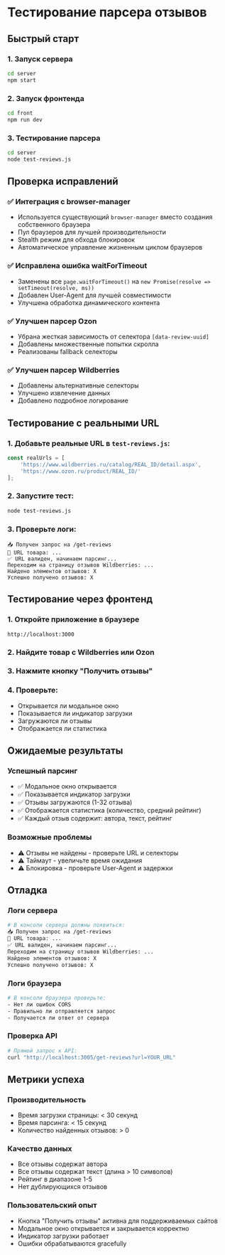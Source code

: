 # Тестирование парсера отзывов

## Быстрый старт

### 1. Запуск сервера
```bash
cd server
npm start
```

### 2. Запуск фронтенда
```bash
cd front
npm run dev
```

### 3. Тестирование парсера
```bash
cd server
node test-reviews.js
```

## Проверка исправлений

### ✅ Интеграция с browser-manager
- Используется существующий `browser-manager` вместо создания собственного браузера
- Пул браузеров для лучшей производительности
- Stealth режим для обхода блокировок
- Автоматическое управление жизненным циклом браузеров

### ✅ Исправлена ошибка waitForTimeout
- Заменены все `page.waitForTimeout()` на `new Promise(resolve => setTimeout(resolve, ms))`
- Добавлен User-Agent для лучшей совместимости
- Улучшена обработка динамического контента

### ✅ Улучшен парсер Ozon
- Убрана жесткая зависимость от селектора `[data-review-uuid]`
- Добавлены множественные попытки скролла
- Реализованы fallback селекторы

### ✅ Улучшен парсер Wildberries
- Добавлены альтернативные селекторы
- Улучшено извлечение данных
- Добавлено подробное логирование

## Тестирование с реальными URL

### 1. Добавьте реальные URL в `test-reviews.js`:
```javascript
const realUrls = [
    'https://www.wildberries.ru/catalog/REAL_ID/detail.aspx',
    'https://www.ozon.ru/product/REAL_ID/'
];
```

### 2. Запустите тест:
```bash
node test-reviews.js
```

### 3. Проверьте логи:
```
📥 Получен запрос на /get-reviews
🔗 URL товара: ...
✅ URL валиден, начинаем парсинг...
Переходим на страницу отзывов Wildberries: ...
Найдено элементов отзывов: X
Успешно получено отзывов: X
```

## Тестирование через фронтенд

### 1. Откройте приложение в браузере
```
http://localhost:3000
```

### 2. Найдите товар с Wildberries или Ozon

### 3. Нажмите кнопку "Получить отзывы"

### 4. Проверьте:
- Открывается ли модальное окно
- Показывается ли индикатор загрузки
- Загружаются ли отзывы
- Отображается ли статистика

## Ожидаемые результаты

### Успешный парсинг
- ✅ Модальное окно открывается
- ✅ Показывается индикатор загрузки
- ✅ Отзывы загружаются (1-32 отзыва)
- ✅ Отображается статистика (количество, средний рейтинг)
- ✅ Каждый отзыв содержит: автора, текст, рейтинг

### Возможные проблемы
- ⚠️ Отзывы не найдены - проверьте URL и селекторы
- ⚠️ Таймаут - увеличьте время ожидания
- ⚠️ Блокировка - проверьте User-Agent и задержки

## Отладка

### Логи сервера
```bash
# В консоли сервера должны появиться:
📥 Получен запрос на /get-reviews
🔗 URL товара: ...
✅ URL валиден, начинаем парсинг...
Переходим на страницу отзывов Wildberries: ...
Найдено элементов отзывов: X
Успешно получено отзывов: X
```

### Логи браузера
```bash
# В консоли браузера проверьте:
- Нет ли ошибок CORS
- Правильно ли отправляется запрос
- Получается ли ответ от сервера
```

### Проверка API
```bash
# Прямой запрос к API:
curl "http://localhost:3005/get-reviews?url=YOUR_URL"
```

## Метрики успеха

### Производительность
- Время загрузки страницы: < 30 секунд
- Время парсинга: < 15 секунд
- Количество найденных отзывов: > 0

### Качество данных
- Все отзывы содержат автора
- Все отзывы содержат текст (длина > 10 символов)
- Рейтинг в диапазоне 1-5
- Нет дублирующихся отзывов

### Пользовательский опыт
- Кнопка "Получить отзывы" активна для поддерживаемых сайтов
- Модальное окно открывается и закрывается корректно
- Индикатор загрузки работает
- Ошибки обрабатываются gracefully
